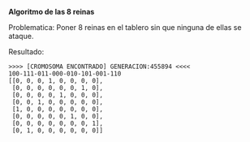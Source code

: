**Algoritmo de las 8 reinas**

Problematica:
    Poner 8 reinas en el tablero sin que ninguna de ellas se ataque.



Resultado:


```
>>>> [CROMOSOMA ENCONTRADO] GENERACION:455894 <<<<
100-111-011-000-010-101-001-110
[[0, 0, 0, 1, 0, 0, 0, 0],
 [0, 0, 0, 0, 0, 0, 1, 0],
 [0, 0, 0, 0, 1, 0, 0, 0],
 [0, 0, 1, 0, 0, 0, 0, 0],
 [1, 0, 0, 0, 0, 0, 0, 0],
 [0, 0, 0, 0, 0, 1, 0, 0],
 [0, 0, 0, 0, 0, 0, 0, 1],
 [0, 1, 0, 0, 0, 0, 0, 0]]
```


